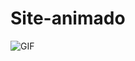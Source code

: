 # Site-animado

<img src="https://i.imgur.com/NgveUV9.gif" alt="GIF" data-canonical-src="https://i.imgur.com/NgveUV9.gif" style="max-width: 50%;">
